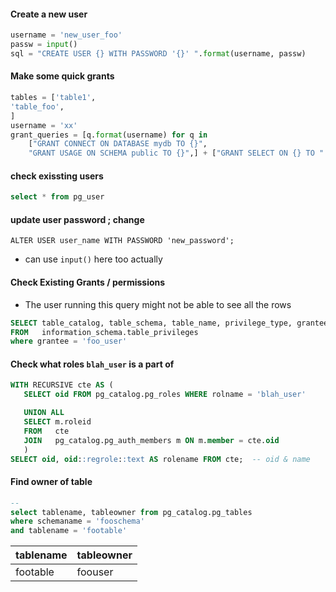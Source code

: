 

#### Create a new user
```python
username = 'new_user_foo'
passw = input()
sql = "CREATE USER {} WITH PASSWORD '{}' ".format(username, passw)

```



#### Make some quick grants

```python
tables = ['table1',
'table_foo',
]
username = 'xx'
grant_queries = [q.format(username) for q in 
    ["GRANT CONNECT ON DATABASE mydb TO {}",
    "GRANT USAGE ON SCHEMA public TO {}",] + ["GRANT SELECT ON {} TO ".format(t) + " {} " for t in tables]]


```

#### check exissting users

```sql
select * from pg_user
```


#### update user password ; change
```
ALTER USER user_name WITH PASSWORD 'new_password';
```
* can use `input()` here too actually 

#### Check Existing Grants / permissions
* The user running this query might not be able to see all the rows
```sql
SELECT table_catalog, table_schema, table_name, privilege_type, grantee
FROM   information_schema.table_privileges 
where grantee = 'foo_user'

```


#### Check what roles `blah_user` is a part of 

```sql
WITH RECURSIVE cte AS (
   SELECT oid FROM pg_catalog.pg_roles WHERE rolname = 'blah_user'

   UNION ALL
   SELECT m.roleid
   FROM   cte
   JOIN   pg_catalog.pg_auth_members m ON m.member = cte.oid
   )
SELECT oid, oid::regrole::text AS rolename FROM cte;  -- oid & name

```

#### Find owner of table

```sql
--
select tablename, tableowner from pg_catalog.pg_tables 
where schemaname = 'fooschema' 
and tablename = 'footable'

```

tablename|tableowner
--|--
footable|foouser

